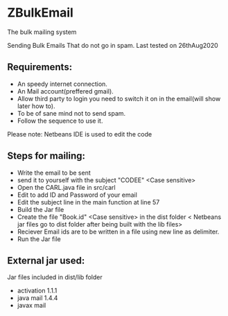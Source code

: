 # ZBulkEmail

The bulk mailing system 

Sending Bulk Emails That do not go in spam. Last tested on  26thAug2020

## Requirements:
* An speedy internet connection.
* An Mail account(preffered gmail). 
* Allow third party to login you need to switch it on in the email(will show later how to).
* To be of sane mind not to send spam.
* Follow the sequence to use it.

Please note: Netbeans IDE is used to edit the code

## Steps for mailing:  


* Write the email to be sent  
* send it to yourself with the subject "CODEE" \<Case sensitive\>
* Open the CARL.java file in src/carl 
* Edit to add ID and Password of your email
* Edit the subject line in the main function at line 57
* Build the Jar file
* Create the file "Book.id" \<Case sensitive\> in the dist folder \< Netbeans jar files go to dist folder after being built with the lib files\>
* Reciever Email ids are to be written in a file using new line as delimiter. 
* Run the Jar file


## External jar used:
 Jar files included in dist/lib folder
 * activation 1.1.1
 * java mail 1.4.4
 * javax mail 
 
